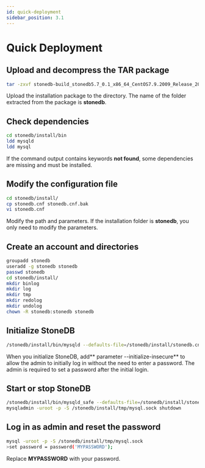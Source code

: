 ```yaml
---
id: quick-deployment
sidebar_position: 3.1
---
```


# Quick Deployment

## Upload and decompress the TAR package

```bash
tar -zxvf stonedb-build_stonedb5.7_0.1_x86_64_CentOS7.9.2009_Release_2022-05-17_12_06.bin.tar.gz
```

Upload the installation package to the directory. The name of the folder extracted from the package is **stonedb**.

## Check dependencies

```bash
cd stonedb/install/bin
ldd mysqld
ldd mysql
```
If the command output contains keywords **not found**, some dependencies are missing and must be installed.

## Modify the configuration file

```bash
cd stonedb/install/
cp stonedb.cnf stonedb.cnf.bak
vi stonedb.cnf
```

Modify the path and parameters. If the installation folder is **stonedb**, you only need to modify the parameters.

## Create an account and directories

```bash
groupadd stonedb
useradd -g stonedb stonedb
passwd stonedb
cd stonedb/install/
mkdir binlog
mkdir log
mkdir tmp
mkdir redolog
mkdir undolog
chown -R stonedb:stonedb stonedb
```

## Initialize StoneDB

```bash
/stonedb/install/bin/mysqld --defaults-file=/stonedb/install/stonedb.cnf --initialize-insecure --user=stonedb
```

When you initialize StoneDB, add** parameter --initialize-insecure** to allow the admin to initially log in without the need to enter a password. The admin is required to set a password after the initial login.

## Start or stop StoneDB

```bash
/stonedb/install/bin/mysqld_safe --defaults-file=/stonedb/install/stonedb.cnf --user=stonedb &
mysqladmin -uroot -p -S /stonedb/install/tmp/mysql.sock shutdown
```
## Log in as admin and reset the password

```bash
mysql -uroot -p -S /stonedb/install/tmp/mysql.sock
>set password = password('MYPASSWORD');
```
Replace **MYPASSWORD** with your password.
